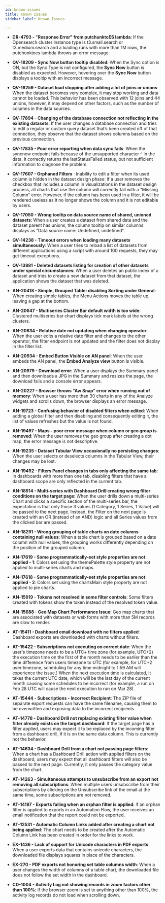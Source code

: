 ```yaml
---
id: known-issues
title: Known Issues
sidebar_label: Known Issues

---
```

<div>

* **DR-4793 - "Response Error" from putchunktoES lambda**: If the Opensearch cluster instance type is t3.small.search or t3.medium.search and a  loading runs with more than 1M rows, the putchunktoes lambda throws an error message.

* **QV-18209 - Sync Now button tooltip disabled**: When the Sync option is ON, but the Sync Type is not configured, the **Sync Now** button is disabled as expected. However, hovering over the **Sync Now** button displays a tooltip with an incorrect message.

* **QV-16259 - Dataset load stopping after adding a lot of joins or unions**: When the dataset becomes very complex, it may stop working and data cannot be loaded. This behavior has been observed with 12 joins and 44 unions, however, it may depend on other factors, such as the number of columns in the data sources.

* **QV-17894 - Changing of the database connection not reflecting in the existing datasets**: If the user changes a database connection and tries to edit a regular or custom query dataset that’s been created off of that connection, they observe that the dataset shows columns based on the previous connection.

* **QV-17835 - Poor error reporting when data sync fails**: When the syncnow endpoint fails because of the unsupported character `^` in the data, it correctly returns the lastStatusFailed status, but not sufficient information to diagnose the problem.

* **QV-17607 - Orphaned Filters** : Inability to edit a filter when its used column is hidden in the dataset design phase: If a user removes the checkbox that includes a column in visualizations in the dataset design process, all charts that use the column will correctly fail with a “Missing Column” error. However, if the column has been used in a filter, it will be rendered useless as it no longer shows the column and it is not editable by users.

* **QV-17050 - Wrong tooltip on data source name of shared, unioned datasets**: When a user creates a dataset from shared data and the dataset parent has unions, the column tooltip on similar columns displays as “Data source name: Undefined, undefined”.

* **QV-14238 - Timeout errors when loading many datasets simultaneously**: When a user tries to reload a list of datasets from different applications using a script with around 100 requests, they may get timeout exceptions.

* **QV-13881 - Deleted datasets listing for creation of other datasets under special circumstances**: When a user deletes an public index of a dataset and tries to create a new dataset from that dataset, the application shows the dataset that was deleted.

* **AN-20418 - Simple, Grouped Table: disabling Sorting under General**: When creating simple tables, the Menu Actions moves the table up, leaving a gap at the bottom.

* **AN-20647 - Multiseries Cluster Bar default width is too wide**: Clustered multiseries bar chart displays tick mark labels at the wrong clusters.

* **AN-20834 - Relative date not updating when changing operator**: When the user edits a relative date filter and changes to the other operator, the filter endpoint is not updated and the filter does not display in the filter list. 

* **AN-20934 - Embed Button Visible on AN panel**: When the user embeds the AN panel, the **Embed Analyze view** button is visible.

* **AN-20979 - Download error**: When a user displays the Summary panel and then downloads a JPG in the Summary and resizes the page, the download fails and a console error appears.

* **AN-20227 - Browser throws "Aw Snap" error when running out of memory**: When a user has more than 30 charts in any of the Analyze widgets and scrolls down, the browser displays an error message.

* **AN-19723 - Confusing behavior of disabled filters when edited**: When adding a global filter and then disabling and consequently editing it, the list of values refreshes but the value is not found.

* **AN-19497 - Maps - poor error message when column or geo group is removed**: When the user removes the geo group after creating a dot map, the error message is not descriptive.

* **AN-19235 - Dataset Tabular View occasionally no persisting changes**: When the user selects or deselects columns in the Tabular View, their changes may be lost.

* **AN-19492 - Filters Panel changes in tabs only affecting the same tab**: In dashboards with more than one tab, disabling filters that have a dashboard scope are only reflected in the current tab.

* **AN-18914 - Multi-series with Dashboard Drill creating wrong filter conditions on the target page**: When the user drills down a multi-series Chart and clicks a specific section of the multi-series bar, the expectation is that only those 3 values (1 Category, 1 Series, 1 Value) will be passed to the next page. Instead, the Filter on the next page is created with an OR (instead of an AND) logic and all Series values from the clicked bar are passed.

* **AN-18291 - Wrong grouping of table charts on date columns containing null values**: When a table chart is grouped based on a date column with null values, the grouping works differently depending on the position of the grouped column.

* **AN-17619 - Some programmatically-set style properties are not applied - 1**: Colors set using the themePalette style property are not applied to multi-series charts and maps.

* **AN-17618 -  Some programmatically-set style properties are not applied - 2**: Colors set using the chartsMain style property are not applied to pie charts.

* **AN-15919 - Tokens not resolved in some filter controls**: Some filters created with tokens show the token instead of the resolved token value.

* **AN-15688 - Geo Map Chart Performance Issue**: Geo map charts that are associated with datasets or web forms with more than 5M records are slow to render. 

* **AT-15411 - Dashboard email download with no filters applied**: Dashboard exports are downloaded with charts without filters.

* **AT-15422 - Subscriptions not executing on correct date**: When the user's timezone needs to be a UTC+ time zone (for example, UTC+2) the execution time on the first of the month needs to be earlier than the time difference from users timezone to UTC (for example, for UTC+2 user timezone, scheduling for any time midnight to 1:59 AM will experience the issue.) When the next execution time is calculated, it takes the current UTC date, which will be the last day of the current month causing some schedules to be incorrect (for example, a run on Feb 28 UTC will cause the next execution to run on Mar 28).

* **AT-15444 - Subscriptions - Incorrect Recipient**: The ZIP file of separate export requests can have the same filename, causing them to be overwritten and exposing data to the incorrect recipients.

* **AT-14778 - Dashboard Drill not replacing existing filter value when filter already exists on the target dashboard**: If the target page has a filter applied, users may expect it to be replaced by the incoming filter from a dashboard drill, if it is on the same data column. This is currently not the behavior.

* **AT-14634 - ​​Dashboard Drill from a chart not passing page filters**: When a chart has a Dashboard Drill action with applied filters on the dashboard, users may expect that all dashboard filters will also be passed to the next page. Currently, it only passes the category value from the chart.
 
* **AT-14263 - Simultaneous attempts to unsubscribe from an export not removing all subscriptions**: When multiple users unsubscribe from their subscriptions by clicking on the Unsubscribe link of the email at the same time, some subscriptions are not removed.

* **AT-14197 - Exports failing when an orphan filter is applied**: If an orphan filter is applied to exports in an Automation Flow, the user receives an email notification that the report could not be exported.

* **AT-12531 - Automatic Column Links added after creating a chart not being applied**: The chart needs to be created after the Automatic Column Link has been created in order for the links to work.

* **EX-1436 - Lack of support for Unicode characters in PDF exports**: When a user exports data that contains unicode characters, the downloaded file displays squares in place of the characters.

* **EX-270 - PDF exports not honoring set table columns width**: When a user changes the width of columns of a table chart, the downloaded file does not follow the set width in the dashboard.

* **CD-1004 - Activity Log not showing records in zoom factors other than 100%**: If the browser zoom is set to anything other than 100%, the activity log records do not load when scrolling down.

</div>
